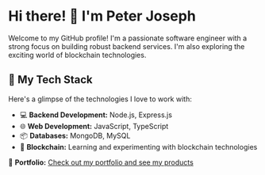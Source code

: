 # Hi there! 👋 I'm Peter Joseph

Welcome to my GitHub profile! I'm a passionate software engineer with a strong focus on building robust backend services. I'm also exploring the exciting world of blockchain technologies.

## 🚀 My Tech Stack

Here's a glimpse of the technologies I love to work with:

- 💻 **Backend Development:** Node.js, Express.js
- 🌐 **Web Development:** JavaScript, TypeScript
- 📦 **Databases:** MongoDB, MySQL
- 🌟 **Blockchain:** Learning and experimenting with blockchain technologies

🔗 **Portfolio:** [Check out my portfolio and see my products](https://joseph-neon.vercel.app/)

